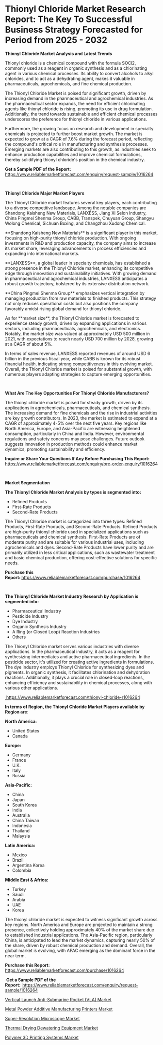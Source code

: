 <p><h1>Thionyl Chloride Market Research Report: The Key To Successful Business Strategy Forecasted for Period from 2025 - 2032</h1></p><p><strong>Thionyl Chloride Market Analysis and Latest Trends</strong></p>
<p><p>Thionyl chloride is a chemical compound with the formula SOCl2, commonly used as a reagent in organic synthesis and as a chlorinating agent in various chemical processes. Its ability to convert alcohols to alkyl chlorides, and to act as a dehydrating agent, makes it valuable in pharmaceuticals, agrochemicals, and fine chemical production.</p><p>The Thionyl Chloride Market is poised for significant growth, driven by increasing demand in the pharmaceutical and agrochemical industries. As the pharmaceutical sector expands, the need for efficient chlorinating agents like thionyl chloride is rising, promoting its use in drug formulation. Additionally, the trend towards sustainable and efficient chemical processes underscores the preference for thionyl chloride in various applications.</p><p>Furthermore, the growing focus on research and development in specialty chemicals is projected to further boost market growth. The market is expected to grow at a CAGR of 7.6% during the forecast period, reflecting the compound's critical role in manufacturing and synthesis processes. Emerging markets are also contributing to this growth, as industries seek to enhance production capabilities and improve chemical formulations, thereby solidifying thionyl chloride's position in the chemical industry.</p></p>
<p><strong>Get a Sample PDF of the Report:&nbsp;</strong> <a href="https://www.reliablemarketforecast.com/enquiry/request-sample/1016264?utm_campaign=2749&utm_medium=2&utm_source=Github&utm_content=ia&utm_term=01042025&utm_id=thionyl-chloride">https://www.reliablemarketforecast.com/enquiry/request-sample/1016264</a></p>
<p>&nbsp;</p>
<p><strong>Thionyl Chloride Major Market Players</strong></p>
<p><p>The Thionyl Chloride market features several key players, each contributing to a diverse competitive landscape. Among the notable companies are Shandong Kaisheng New Materials, LANXESS, Jiang Xi Selon Industry, China Pingmei Shenma Group, CABB, Transpek, Chuyuan Group, Shangyu Wolong Chemical, Sichuan Boxing, and Changzhou Xudong Chemical.</p><p>**Shandong Kaisheng New Materials** is a significant player in this market, focusing on high-purity thionyl chloride production. With ongoing investments in R&D and production capacity, the company aims to increase its market share, leveraging advancements in process efficiencies and expanding into international markets.</p><p>**LANXESS**, a global leader in specialty chemicals, has established a strong presence in the Thionyl Chloride market, enhancing its competitive edge through innovation and sustainability initiatives. With growing demand in pharmaceutical and agrochemical industries, LANXESS anticipates a robust growth trajectory, bolstered by its extensive distribution network.</p><p>**China Pingmei Shenma Group** emphasizes vertical integration by managing production from raw materials to finished products. This strategy not only reduces operational costs but also positions the company favorably amidst rising global demand for thionyl chloride.</p><p>As for **market size**, the Thionyl Chloride market is forecasted to experience steady growth, driven by expanding applications in various sectors, including pharmaceuticals, agrochemicals, and electronics. Notably, the market size was valued at approximately USD 500 million in 2021, with expectations to reach nearly USD 700 million by 2028, growing at a CAGR of about 5%.</p><p>In terms of sales revenue, LANXESS reported revenues of around USD 6 billion in the previous fiscal year, while CABB is known for its robust financial health, indicating strong competitiveness in this evolving market. Overall, the Thionyl Chloride market is poised for substantial growth, with numerous players adapting strategies to capture emerging opportunities.</p></p>
<p>&nbsp;</p>
<p><strong>What Are The Key Opportunities For Thionyl Chloride Manufacturers?</strong></p>
<p><p>The thionyl chloride market is poised for steady growth, driven by its applications in agrochemicals, pharmaceuticals, and chemical synthesis. The increasing demand for fine chemicals and the rise in industrial activities are key growth contributors. In 2023, the market is estimated to expand at a CAGR of approximately 4-5% over the next five years. Key regions like North America, Europe, and Asia-Pacific are witnessing heightened consumption, particularly in China and India. However, environmental regulations and safety concerns may pose challenges. Future outlook suggests innovation in production methods could enhance market dynamics, promoting sustainability and efficiency.</p></p>
<p><strong>Inquire or Share Your Questions If Any Before Purchasing This Report:</strong> <a href="https://www.reliablemarketforecast.com/enquiry/pre-order-enquiry/1016264?utm_campaign=2749&utm_medium=2&utm_source=Github&utm_content=ia&utm_term=01042025&utm_id=thionyl-chloride">https://www.reliablemarketforecast.com/enquiry/pre-order-enquiry/1016264</a></p>
<p>&nbsp;</p>
<p><strong>Market Segmentation</strong></p>
<p><strong>The Thionyl Chloride Market Analysis by types is segmented into:</strong></p>
<p><ul><li>Refined Products</li><li>First-Rate Products</li><li>Second-Rate Products</li></ul></p>
<p><p>The Thionyl Chloride market is categorized into three types: Refined Products, First-Rate Products, and Second-Rate Products. Refined Products are high-purity thionyl chloride used in specialized applications such as pharmaceuticals and chemical synthesis. First-Rate Products are of moderate purity and are suitable for various industrial uses, including agrochemicals and dyes. Second-Rate Products have lower purity and are primarily utilized in less critical applications, such as wastewater treatment and basic chemical production, offering cost-effective solutions for specific needs.</p></p>
<p><strong>Purchase this Report:&nbsp;</strong><a href="https://www.reliablemarketforecast.com/purchase/1016264?utm_campaign=2749&utm_medium=2&utm_source=Github&utm_content=ia&utm_term=01042025&utm_id=thionyl-chloride">https://www.reliablemarketforecast.com/purchase/1016264</a></p>
<p>&nbsp;</p>
<p><strong>The Thionyl Chloride Market Industry Research by Application is segmented into:</strong></p>
<p><ul><li>Pharmaceutical Industry</li><li>Pesticide Industry</li><li>Dye Industry</li><li>Organic Synthesis Industry</li><li>A Ring (or Closed Loop) Reaction Industries</li><li>Others</li></ul></p>
<p><p>The Thionyl Chloride market serves various industries with diverse applications. In the pharmaceutical industry, it acts as a reagent for synthesizing intermediates and active pharmaceutical ingredients. In the pesticide sector, it's utilized for creating active ingredients in formulations. The dye industry employs Thionyl Chloride for synthesizing dyes and pigments. In organic synthesis, it facilitates chlorination and dehydration reactions. Additionally, it plays a crucial role in closed-loop reactions, enhancing efficiency and sustainability in chemical processes, along with various other applications.</p></p>
<p><a href="https://www.reliablemarketforecast.com/thionyl-chloride-r1016264?utm_campaign=2749&utm_medium=2&utm_source=Github&utm_content=ia&utm_term=01042025&utm_id=thionyl-chloride">&nbsp;https://www.reliablemarketforecast.com/thionyl-chloride-r1016264</a></p>
<p><strong>In terms of Region, the Thionyl Chloride Market Players available by Region are:</strong></p>
<p>
    <p> <strong> North America: </strong>
        <ul>
            <li>United States</li>
            <li>Canada</li>
        </ul>
        </p> 
    <p> <strong> Europe: </strong>
        <ul>
            <li>Germany</li>
            <li>France</li>
            <li>U.K.</li>
            <li>Italy</li>
            <li>Russia</li>
        </ul>
        </p> 
    <p> <strong> Asia-Pacific: </strong>
        <ul>
            <li>China</li>
            <li>Japan</li>
            <li>South Korea</li>
            <li>India</li>
            <li>Australia</li>
            <li>China Taiwan</li>
            <li>Indonesia</li>
            <li>Thailand</li>
            <li>Malaysia</li>
        </ul>
        </p> 
    <p> <strong> Latin America: </strong>
        <ul>
            <li>Mexico</li>
            <li>Brazil</li>
            <li>Argentina Korea</li>
            <li>Colombia</li>
        </ul>
        </p> 
    <p> <strong> Middle East & Africa: </strong>
        <ul>
            <li>Turkey</li>
            <li>Saudi</li>
            <li>Arabia</li>
            <li>UAE</li>
            <li>Korea</li>
        </ul>
    </p>
    </p>
<p><p>The thionyl chloride market is expected to witness significant growth across key regions. North America and Europe are projected to maintain a strong presence, collectively holding approximately 40% of the market share due to established industrial applications. The Asia-Pacific region, particularly China, is anticipated to lead the market dynamics, capturing nearly 50% of the share, driven by robust chemical production and demand. Overall, the global market is evolving, with APAC emerging as the dominant force in the near term.</p></p>
<p><strong>Purchase this Report: </strong><a href="https://www.reliablemarketforecast.com/purchase/1016264?utm_campaign=2749&utm_medium=2&utm_source=Github&utm_content=ia&utm_term=01042025&utm_id=thionyl-chloride">https://www.reliablemarketforecast.com/purchase/1016264</a></p>
<p>&nbsp;<strong>Get a Sample PDF of the Report:&nbsp;&nbsp;</strong><a href="https://www.reliablemarketforecast.com/enquiry/request-sample/1016264?utm_campaign=2749&utm_medium=2&utm_source=Github&utm_content=ia&utm_term=01042025&utm_id=thionyl-chloride">https://www.reliablemarketforecast.com/enquiry/request-sample/1016264</a></p>
<p><strong></strong></p>
<p><p><a href="https://www.linkedin.com/pulse/vertical-launch-anti-submarine-rocket-vla-market-research-ugace?utm_campaign=2749&utm_medium=2&utm_source=Github&utm_content=ia&utm_term=01042025&utm_id=thionyl-chloride">Vertical Launch Anti-Submarine Rocket (VLA) Market</a></p><p><a href="https://www.linkedin.com/pulse/metal-powder-additive-manufacturing-printers-market-size-0pcaf?utm_campaign=2749&utm_medium=2&utm_source=Github&utm_content=ia&utm_term=01042025&utm_id=thionyl-chloride">Metal Powder Additive Manufacturing Printers Market</a></p><p><a href="https://www.linkedin.com/pulse/detailed-analysis-size-super-resolution-microscope-market-4dl5f?utm_campaign=2749&utm_medium=2&utm_source=Github&utm_content=ia&utm_term=01042025&utm_id=thionyl-chloride">Super-Resolution Microscope Market</a></p><p><a href="https://www.linkedin.com/pulse/thermal-drying-dewatering-equipment-market-report-demographics-2qdnf?utm_campaign=2749&utm_medium=2&utm_source=Github&utm_content=ia&utm_term=01042025&utm_id=thionyl-chloride">Thermal Drying Dewatering Equipment Market</a></p><p><a href="https://www.linkedin.com/pulse/polymer-3d-printing-systems-market-scope-offering-deep-ghukf?utm_campaign=2749&utm_medium=2&utm_source=Github&utm_content=ia&utm_term=01042025&utm_id=thionyl-chloride">Polymer 3D Printing Systems Market</a></p></p>